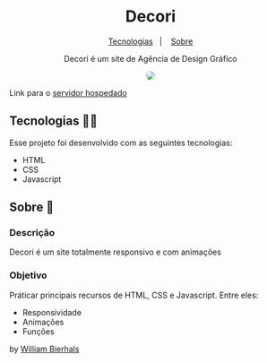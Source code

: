 <h1 align="center"> Decori </h1>
<p align="center">
  <a href="#tecnologias-">Tecnologias</a>&nbsp;&nbsp;&nbsp;|&nbsp;&nbsp;&nbsp;
  <a href="#sobre-">Sobre</a>
</p>
<p align="center"> 
  Decori é um site de Agência de Design Gráfico
</p>
<p align="center">
  <img src="/images/decori.gif" align="center" style="border-radius: 10px" />
</p>

Link para o [servidor hospedado](https://decorii.web.app/)

## Tecnologias 👨‍💻 
Esse projeto foi desenvolvido com as seguintes tecnologias:
- HTML
- CSS
- Javascript

## Sobre 📖


### Descrição
Decori é um site totalmente responsivo e com animações


### Objetivo
Práticar principais recursos de HTML, CSS e Javascript. Entre eles:

- Responsividade
- Animações
- Funções


by [William Bierhals](https://github.com/will1Zera)
